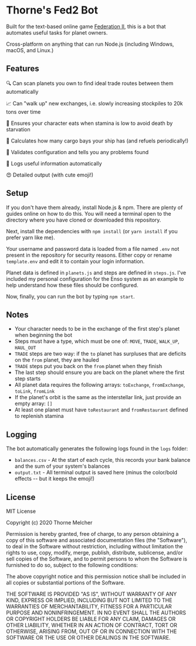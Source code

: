 # Thorne's Fed2 Bot

Built for the text-based online game [Federation II](https://federation2.com), this is a bot that automates useful tasks for planet owners.

Cross-platform on anything that can run Node.js (including Windows, macOS, and Linux.)

## Features

🔍 Can scan planets you own to find ideal trade routes between them automatically

📈 Can "walk up" new exchanges, i.e. slowly increasing stockpiles to 20k tons over time

🍕 Ensures your character eats when stamina is low to avoid death by starvation

🚀 Calculates how many cargo bays your ship has (and refuels periodically!)

🧪 Validates configuration and tells you any problems found

📒 Logs useful information automatically

😍 Detailed output (with cute emoji!)

## Setup

If you don't have them already, install Node.js & npm. There are plenty of guides online on how to do this. You will need a terminal open to the directory where you have cloned or downloaded this repository.

Next, install the dependencies with ```npm install``` (or ```yarn install``` if you prefer yarn like me).

Your username and password data is loaded from a file named ```.env``` not present in the repository for security reasons. Either copy or rename ```template.env``` and edit it to contain your login information.

Planet data is defined in ```planets.js``` and steps are defined in ```steps.js```. I've included my personal configuration for the Enso system as an example to help understand how these files should be configured.

Now, finally, you can run the bot by typing ```npm start```.

## Notes

* Your character needs to be in the exchange of the first step's planet when beginning the bot
* Steps must have a type, which must be one of: ```MOVE```, ```TRADE```, ```WALK_UP```, ```HAUL_OUT```
* ```TRADE``` steps are two way: if the ```to``` planet has surpluses that are deficits on the ```from``` planet, they are hauled
* ```TRADE``` steps put you back on the ```from``` planet when they finish
* The last step should ensure you are back on the planet where the first step starts
* All planet data requires the following arrays: ```toExchange```, ```fromExchange```, ```toLink```, ```fromLink```
* If the planet's orbit is the same as the interstellar link, just provide an empty array: ```[]```
* At least one planet must have ```toRestaurant``` and ```fromRestaurant``` defined to replenish stamina

## Logging

The bot automatically generates the following logs found in the ```logs``` folder:

* ```balances.csv``` - At the start of each cycle, this records your bank balance and the sum of your system's balances
* ```output.txt``` - All terminal output is saved here (minus the color/bold effects -- but it keeps the emoji!)

## License

MIT License

Copyright (c) 2020 Thorne Melcher

Permission is hereby granted, free of charge, to any person obtaining a copy
of this software and associated documentation files (the "Software"), to deal
in the Software without restriction, including without limitation the rights
to use, copy, modify, merge, publish, distribute, sublicense, and/or sell
copies of the Software, and to permit persons to whom the Software is
furnished to do so, subject to the following conditions:

The above copyright notice and this permission notice shall be included in all
copies or substantial portions of the Software.

THE SOFTWARE IS PROVIDED "AS IS", WITHOUT WARRANTY OF ANY KIND, EXPRESS OR
IMPLIED, INCLUDING BUT NOT LIMITED TO THE WARRANTIES OF MERCHANTABILITY,
FITNESS FOR A PARTICULAR PURPOSE AND NONINFRINGEMENT. IN NO EVENT SHALL THE
AUTHORS OR COPYRIGHT HOLDERS BE LIABLE FOR ANY CLAIM, DAMAGES OR OTHER
LIABILITY, WHETHER IN AN ACTION OF CONTRACT, TORT OR OTHERWISE, ARISING FROM,
OUT OF OR IN CONNECTION WITH THE SOFTWARE OR THE USE OR OTHER DEALINGS IN THE
SOFTWARE.
